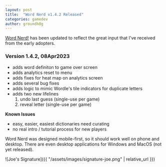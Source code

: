 ```yaml
---
layout: post
title:  "Word Nerd v1.4.2 Released"
categories: gamedev
author: groundh0g
---
```


[Word Nerd!](https://joehall.net/game-test/) has been updated to reflect the great input that I've received from the early adopters.

### Version 1.4.2, 08Apr2023

- adds word definiton to game over screen
- adds analytics reset to menu
- adds fixes for heat map on analytics screen
- adds several bug fixes
- adds logic to mimic Wordle's tile indicators for duplicate letters
- adds two new lifelines
  1. undo last guess (single-use per game)
  2. reveal letter (single-use per game)

**Known Issues**

- easy, easier, easiest dictionaries need curating
- no real intro / tutorial process for new players

Word Nerd was designed mobile-first, so it should work well on phone and desktop. There are even desktop applications for Windows and MacOS (not yet released).

![Joe's Signature]({{ "/assets/images/signature-joe.png" | relative_url }})
